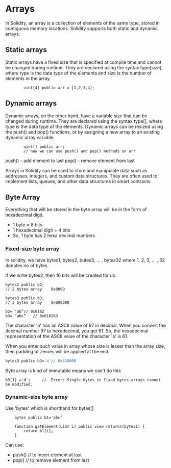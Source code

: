 # Arrays
In Solidity, an array is a collection of elements of the same type, stored in contiguous memory locations. Solidity supports both static and dynamic arrays.

## Static arrays
Static arrays have a fixed size that is specified at compile time and cannot be changed during runtime. They are declared using the syntax type[size], where type is the data type of the elements and size is the number of elements in the array.

```
		uint[4] public arr = [1,2,3,4];
```

## Dynamic arrays
Dynamic arrays, on the other hand, have a variable size that can be changed during runtime. They are declared using the syntax type[], where type is the data type of the elements. Dynamic arrays can be resized using the push() and pop() functions, or by assigning a new array to an existing dynamic array variable.

```
		uint[] public arr;
		// now we can use push() and pop() methods on arr
```

push() - add element to last
pop() - remove element from last



Arrays in Solidity can be used to store and manipulate data such as addresses, integers, and custom data structures. They are often used to implement lists, queues, and other data structures in smart contracts.

## Byte Array

Everything that will be stored in the byte array will be in the form of hexadecimal digit.

- 1 byte = 8 bits
- 1 hexadecimal digit = 4 bits
- So, 1 byte has 2 hexa decimal numbers

### Fixed-size byte array

In solidity, we have
bytes1, bytes2, butes3, ... , bytes32
where 1, 2, 3, ... , 32 donates no of bytes.


If we write bytes2, then 16 bits will be created for us.

```
bytes2 public b2;
// 2 bytes array	0x0000

bytes3 public b3;
// 3 bytes array	0x000000

b2= "ab”// 0x6162
b3= "abc”	// 0x616263
```

The character 'a' has an ASCII value of 97 in decimal. When you convert the decimal number 97 to hexadecimal, you get 61. So, the hexadecimal representation of the ASCII value of the character 'a' is 61.


When you enter such value in array whose size is lesser than the array size, then padding of zeroes will be applied at the end.
```sh
bytes3 public b3='a’// 0x610000
```


Byte array is kind of immutable means we can't do this
```
b3[1] ='d';		// 	Error: Single bytes in fixed bytes arrays cannot be modified.
```

### Dynamic-size byte array

Use 'bytes' which is shorthand for bytes[]

```
	bytes public b1='abc’

    function getElement(uint i) public view returns(bytes1) {
        return b1[i];
    }
```

Can use:
- push()	// to insert element at last
- pop()		// to remove element from last
